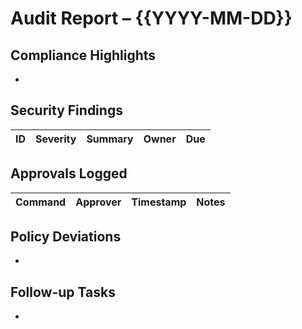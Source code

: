 # Audit Report – {{YYYY-MM-DD}}

## Compliance Highlights
- 

## Security Findings
| ID | Severity | Summary | Owner | Due |
|----|----------|---------|-------|-----|

## Approvals Logged
| Command | Approver | Timestamp | Notes |
|---------|----------|-----------|-------|

## Policy Deviations
- 

## Follow-up Tasks
- 

